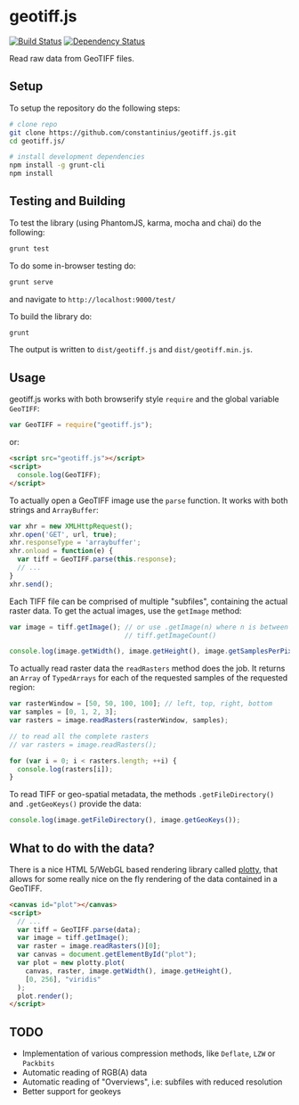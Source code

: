 # geotiff.js
[![Build Status](https://travis-ci.org/constantinius/geotiff.js.svg)](https://travis-ci.org/constantinius/geotiff.js) [![Dependency Status](https://www.versioneye.com/user/projects/566af91d4e049b0041000083/badge.svg?style=flat)](https://www.versioneye.com/user/projects/566af91d4e049b0041000083)

Read raw data from GeoTIFF files.

## Setup

To setup the repository do the following steps:

```bash
# clone repo
git clone https://github.com/constantinius/geotiff.js.git
cd geotiff.js/

# install development dependencies
npm install -g grunt-cli
npm install
```

## Testing and Building

To test the library (using PhantomJS, karma, mocha and chai) do the following:

```bash
grunt test
```

To do some in-browser testing do:

```bash
grunt serve
```

and navigate to `http://localhost:9000/test/`

To build the library do:

```bash
grunt
```

The output is written to `dist/geotiff.js` and `dist/geotiff.min.js`.

## Usage

geotiff.js works with both browserify style `require` and the global variable
`GeoTIFF`:

```javascript
var GeoTIFF = require("geotiff.js");
```

or:

```html
<script src="geotiff.js"></script>
<script>
  console.log(GeoTIFF);
</script>
```

To actually open a GeoTIFF image use the `parse` function. It works with both 
strings and `ArrayBuffer`:

```javascript
var xhr = new XMLHttpRequest();
xhr.open('GET', url, true);
xhr.responseType = 'arraybuffer';
xhr.onload = function(e) {
  var tiff = GeoTIFF.parse(this.response);
  // ...
}
xhr.send();
```

Each TIFF file can be comprised of multiple "subfiles", containing the actual
raster data. To get the actual images, use the `getImage` method:

```javascript
var image = tiff.getImage(); // or use .getImage(n) where n is between 0 and
                             // tiff.getImageCount()

console.log(image.getWidth(), image.getHeight(), image.getSamplesPerPixel());
```

To actually read raster data the `readRasters` method does the job. It returns
an `Array` of `TypedArrays` for each of the requested samples of the requested
region:

```javascript
var rasterWindow = [50, 50, 100, 100]; // left, top, right, bottom
var samples = [0, 1, 2, 3];
var rasters = image.readRasters(rasterWindow, samples);

// to read all the complete rasters 
// var rasters = image.readRasters();

for (var i = 0; i < rasters.length; ++i) {
  console.log(rasters[i]);
}
```

To read TIFF or geo-spatial metadata, the methods `.getFileDirectory()` and
`.getGeoKeys()` provide the data:

```javascript
console.log(image.getFileDirectory(), image.getGeoKeys());
```

## What to do with the data?

There is a nice HTML 5/WebGL based rendering library called
[plotty](https://github.com/santilland/plotty), that allows for some really nice
on the fly rendering of the data contained in a GeoTIFF.

```html
<canvas id="plot"></canvas>
<script>
  // ...
  var tiff = GeoTIFF.parse(data);
  var image = tiff.getImage();
  var raster = image.readRasters()[0];
  var canvas = document.getElementById("plot");
  var plot = new plotty.plot(
    canvas, raster, image.getWidth(), image.getHeight(),
    [0, 256], "viridis"
  );
  plot.render();
</script>
```

## TODO

* Implementation of various compression methods, like `Deflate`, `LZW` or
  `Packbits`
* Automatic reading of RGB(A) data
* Automatic reading of "Overviews", i.e: subfiles with reduced resolution
* Better support for geokeys